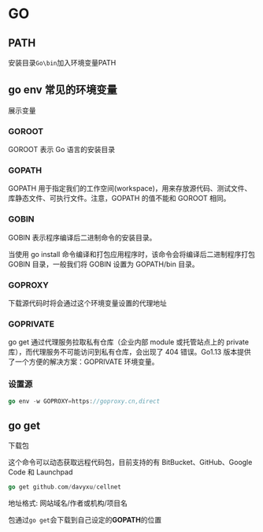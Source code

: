 # GO

## PATH

安装目录`Go\bin`加入环境变量PATH

## go env 常见的环境变量

展示变量

### GOROOT
GOROOT 表示 Go 语言的安装目录

### GOPATH
GOPATH 用于指定我们的工作空间(workspace)，用来存放源代码、测试文件、库静态文件、可执行文件。注意，GOPATH 的值不能和 GOROOT 相同。

### GOBIN
GOBIN 表示程序编译后二进制命令的安装目录。

当使用 go install 命令编译和打包应用程序时，该命令会将编译后二进制程序打包 GOBIN 目录，一般我们将 GOBIN 设置为 GOPATH/bin 目录。

### GOPROXY
下载源代码时将会通过这个环境变量设置的代理地址

### GOPRIVATE
go get 通过代理服务拉取私有仓库（企业内部 module 或托管站点上的 private 库），而代理服务不可能访问到私有仓库，会出现了 404 错误。Go1.13 版本提供了一个方便的解决方案：GOPRIVATE 环境变量。

### 设置源

```go
go env -w GOPROXY=https://goproxy.cn,direct
```

## go get
下载包

这个命令可以动态获取远程代码包，目前支持的有 BitBucket、GitHub、Google Code 和 Launchpad

```GO
go get github.com/davyxu/cellnet
```
地址格式: 网站域名/作者或机构/项目名

包通过`go get`会下载到自己设定的**GOPATH**的位置


